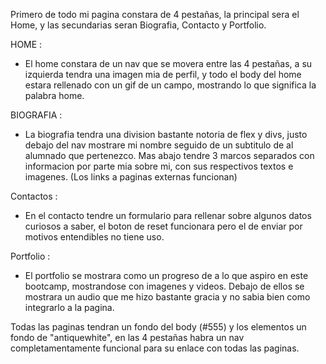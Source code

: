 Primero de todo mi pagina constara de 4 pestañas, la principal sera el Home, y las secundarias seran Biografia, Contacto y Portfolio.

HOME : 

  - El home constara de un nav que se movera entre las 4 pestañas, a su izquierda tendra una imagen mia de perfil, y todo el body del home estara rellenado con un gif de un campo, mostrando lo que significa la palabra home.

BIOGRAFIA :

  - La biografia tendra una division bastante notoria de flex y divs, justo debajo del nav mostrare mi nombre seguido de un subtitulo de al alumnado que pertenezco. Mas abajo tendre 3 marcos separados con informacion por parte mia sobre mi, con sus respectivos textos e imagenes. (Los links a paginas externas funcionan)

Contactos :

 - En el contacto tendre un formulario para rellenar sobre algunos datos curiosos a saber, el boton de reset funcionara pero el de enviar por motivos entendibles no tiene uso.

Portfolio :

 - El portfolio se mostrara como un progreso de a lo que aspiro en este bootcamp, mostrandose con imagenes y videos. Debajo de ellos se mostrara un audio que me hizo bastante gracia y no sabia bien como integrarlo a la pagina.


Todas las paginas tendran un fondo del body (#555) y los elementos un fondo de "antiquewhite", en las 4 pestañas habra un nav completamentamente funcional para su enlace con todas las paginas.

